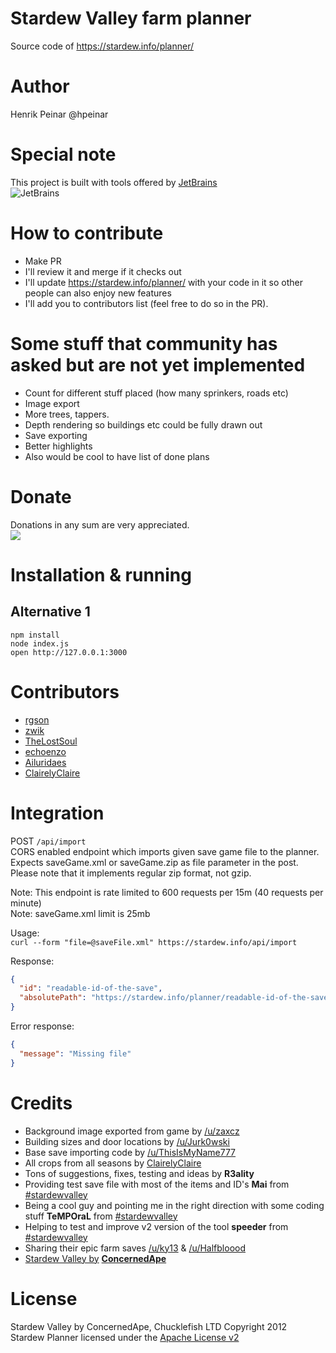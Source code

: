 # Stardew Valley farm planner
Source code of https://stardew.info/planner/

# Author
Henrik Peinar @hpeinar

# Special note
This project is built with tools offered by [JetBrains](https://www.jetbrains.com)     
![JetBrains](https://stardew.info/planner/img/jetbrains-logo.png)

# How to contribute
- Make PR
- I'll review it and merge if it checks out
- I'll update https://stardew.info/planner/ with your code in it so other people can also enjoy new features
- I'll add you to contributors list (feel free to do so in the PR).

# Some stuff that community has asked but are not yet implemented
- Count for different stuff placed (how many sprinkers, roads etc)
- Image export
- More trees, tappers.
- Depth rendering so buildings etc could be fully drawn out
- Save exporting
- Better highlights
- Also would be cool to have list of done plans

# Donate
Donations in any sum are very appreciated.     
[![](https://www.paypalobjects.com/webstatic/mktg/logo/pp_cc_mark_37x23.jpg)](https://www.paypal.com/cgi-bin/webscr?cmd=_s-xclick&hosted_button_id=7SC54QGXFXF6C)

# Installation & running
## Alternative 1
`npm install`    
`node index.js`     
`open http://127.0.0.1:3000`

# Contributors
- [rgson](https://github.com/rgson)
- [zwik](https://github.com/zwik)
- [TheLostSoul](https://github.com/TheLostSoul)    
- [echoenzo](https://github.com/echoenzo)
- [Ailuridaes](https://github.com/Ailuridaes)
- [ClairelyClaire](https://github.com/ClairelyClaire)

# Integration
POST `/api/import`     
CORS enabled endpoint which imports given save game file to the planner.     
Expects saveGame.xml or saveGame.zip as file parameter in the post. Please note that it implements regular zip format, not gzip.    
    
Note: This endpoint is rate limited to 600 requests per 15m (40 requests per minute)         
Note: saveGame.xml limit is 25mb    
      
Usage:      
`curl --form "file=@saveFile.xml" https://stardew.info/api/import`    
      
Response:     
```json
{
  "id": "readable-id-of-the-save",
  "absolutePath": "https://stardew.info/planner/readable-id-of-the-save"
}
```
     
Error response:     
```json 
{
  "message": "Missing file"
}
```

# Credits
- Background image exported from game by [/u/zaxcz](https://www.reddit.com/user/zaxcz)
- Building sizes and door locations by [/u/Jurk0wski](https://www.reddit.com/user/Jurk0wski)
- Base save importing code by [/u/ThisIsMyName777](https://www.reddit.com/user/ThisIsMyName777)
- All crops from all seasons by [ClairelyClaire](https://github.com/ClairelyClaire)
- Tons of suggestions, fixes, testing and ideas by **R3ality**
- Providing test save file with most of the items and ID's **Mai** from [#stardewvalley](irc://irc.freenode.net/stardewvalley)
- Being a cool guy and pointing me in the right direction with some coding stuff **TeMPOraL** from [#stardewvalley](irc://irc.freenode.net/stardewvalley)
- Helping to test and improve v2 version of the tool **speeder** from [#stardewvalley](irc://irc.freenode.net/stardew-modding)
- Sharing their epic farm saves [/u/ky13](https://www.reddit.com/user/ky13) & [/u/Halfbloood](https://www.reddit.com/user/Halfbloood)
- [Stardew Valley by](http://stardewvalley.net/) **[ConcernedApe](https://www.reddit.com/user/ConcernedApe)**

# License
Stardew Valley by ConcernedApe, Chucklefish LTD Copyright 2012     
Stardew Planner licensed under the [Apache License v2](https://github.com/hpeinar/stardewplanner/blob/master/LICENSE.md)

